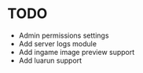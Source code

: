 # TODO

- Admin permissions settings
- Add server logs module
- Add ingame image preview support
- Add luarun support
